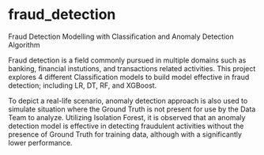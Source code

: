# fraud_detection
Fraud Detection Modelling with Classification and Anomaly Detection Algorithm

Fraud detection is a field commonly pursued in multiple domains such as banking, financial instutions, and transactions related activities. 
This project explores 4 different Classification models to build model effective in fraud detection; including LR, DT, RF, and XGBoost.

To depict a real-life scenario, anomaly detection approach is also used to simulate situation where the Ground Truth is not present for use by the Data Team to analyze.
Utilizing Isolation Forest, it is observed that an anomaly detection model is effective in detecting fraudulent activities without the presence of Ground Truth for training data, although with a significantly lower performance.
